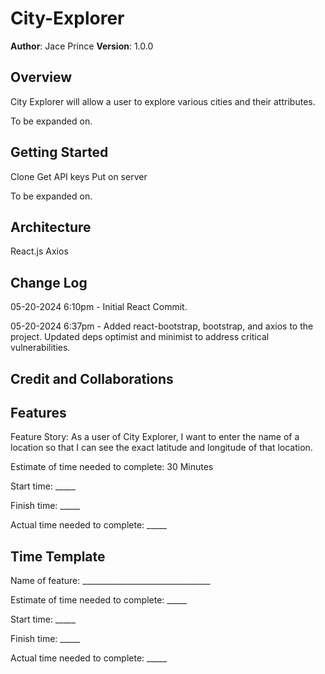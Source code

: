 # City-Explorer

**Author**: Jace Prince
**Version**: 1.0.0

## Overview

City Explorer will allow a user to explore various cities and their attributes.

To be expanded on.

## Getting Started

Clone
Get API keys
Put on server

To be expanded on.

## Architecture

React.js
Axios

## Change Log

05-20-2024 6:10pm - Initial React Commit.

05-20-2024 6:37pm - Added react-bootstrap, bootstrap, and axios to the project. Updated deps optimist and minimist to address critical vulnerabilities.

## Credit and Collaborations

## Features

Feature Story: As a user of City Explorer, I want to enter the name of a location so that I can see the exact latitude and longitude of that location.

Estimate of time needed to complete: 30 Minutes

Start time: _____

Finish time: _____

Actual time needed to complete: _____

## Time Template

Name of feature: ________________________________

Estimate of time needed to complete: _____

Start time: _____

Finish time: _____

Actual time needed to complete: _____
